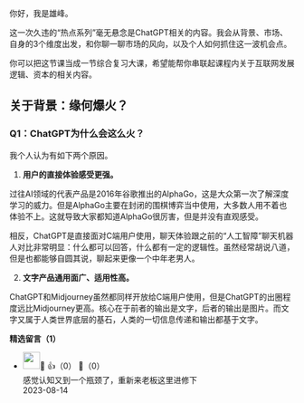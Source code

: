 你好，我是雄峰。

这一次久违的“热点系列”毫无悬念是ChatGPT相关的内容。我会从背景、市场、自身的3个维度出发，和你聊一聊市场的风向，以及个人如何抓住这一波机会点。

你可以把这节课当成一节综合复习大课，希望能帮你串联起课程内关于互联网发展逻辑、资本的相关内容。

## 关于背景：缘何爆火？

### Q1：ChatGPT为什么会这么火？

我个人认为有如下两个原因。

1. **用户的直接体验感受更强。**

过往AI领域的代表产品是2016年谷歌推出的AlphaGo，这是大众第一次了解深度学习的威力。但是AlphaGo主要在封闭的围棋博弈当中使用，大多数人用不着也体验不上。这就导致大家都知道AlphaGo很厉害，但是并没有直观感受。

相反，ChatGPT是直接面对C端用户使用，聊天体验跟之前的“人工智障”聊天机器人对比非常明显：什么都可以回答，什么都有一定的逻辑性。虽然经常胡说八道，但是也都能够自圆其说，聊起来更像一个中年老男人。

2. **文字产品通用面广、适用性高。**

ChatGPT和Midjourney虽然都同样开放给C端用户使用，但是ChatGPT的出圈程度远比Midjourney更高。核心在于前者的输出是文字，后者的输出是图片。而文字又属于人类世界底层的基石，人类的一切信息传递和输出都基于文字。
<div><strong>精选留言（1）</strong></div><ul>
<li><img src="https://static001.geekbang.org/account/avatar/00/21/69/79/b4132042.jpg" width="30px"><span>🐑</span> 👍（0） 💬（0）<div>感觉认知又到一个瓶颈了，重新来老板这里进修下</div>2023-08-14</li><br/>
</ul>